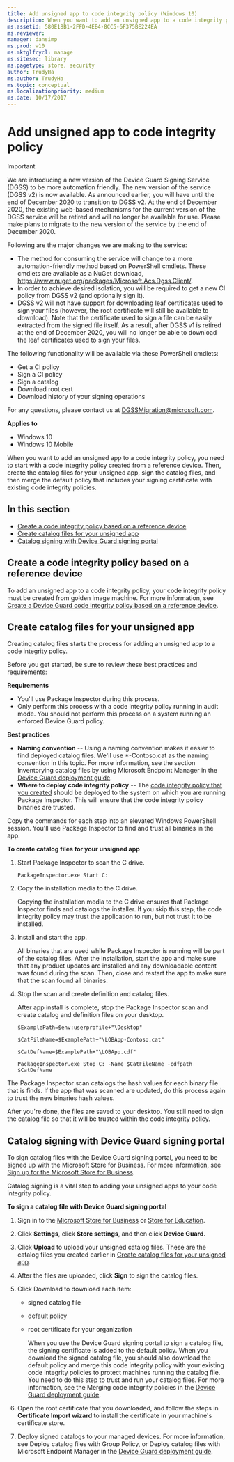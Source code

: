 ```yaml
---
title: Add unsigned app to code integrity policy (Windows 10)
description: When you want to add an unsigned app to a code integrity policy, you need to start with a code integrity policy created from a reference device.
ms.assetid: 580E18B1-2FFD-4EE4-8CC5-6F375BE224EA
ms.reviewer: 
manager: dansimp
ms.prod: w10
ms.mktglfcycl: manage
ms.sitesec: library
ms.pagetype: store, security
author: TrudyHa
ms.author: TrudyHa
ms.topic: conceptual
ms.localizationpriority: medium
ms.date: 10/17/2017
---
```


# Add unsigned app to code integrity policy

> [!IMPORTANT]
> We are introducing a new version of the Device Guard Signing Service (DGSS) to be more automation friendly. The new version of the service (DGSS v2) is now available. As announced earlier, you will have until the end of December 2020 to transition to DGSS v2. At the end of December 2020, the existing web-based mechanisms for the current version of the DGSS service will be retired and will no longer be available for use. Please make plans to migrate to the new version of the service by the end of December 2020.
>
> Following are the major changes we are making to the service: 
> - The method for consuming the service will change to a more automation-friendly method based on PowerShell cmdlets. These cmdlets are available as a NuGet download, https://www.nuget.org/packages/Microsoft.Acs.Dgss.Client/.
> - In order to achieve desired isolation, you will be required to get a new CI policy from DGSS v2 (and optionally sign it). 
> -	DGSS v2 will not have support for downloading leaf certificates used to sign your files (however, the root certificate will still be available to download).  Note that the certificate used to sign a file can be easily extracted from the signed file itself.  As a result, after DGSS v1 is retired at the end of December 2020, you will no longer be able to download the leaf certificates used to sign your files.
>
> The following functionality will be available via these PowerShell cmdlets:
> - Get a CI policy
> - Sign a CI policy
> - Sign a catalog 
> - Download root cert
> - Download history of your signing operations 
>
> For any questions, please contact us at DGSSMigration@microsoft.com. 


**Applies to**

-   Windows 10
-   Windows 10 Mobile

When you want to add an unsigned app to a code integrity policy, you need to start with a code integrity policy created from a reference device. Then, create the catalog files for your unsigned app, sign the catalog files, and then merge the default policy that includes your signing certificate with existing code integrity policies.

## In this section
- [Create a code integrity policy based on a reference device](#create-ci-policy)
- [Create catalog files for your unsigned app](#create-catalog-files)
- [Catalog signing with Device Guard signing portal](#catalog-signing-device-guard-portal)

## <a href="" id="create-ci-policy"></a>Create a code integrity policy based on a reference device
To add an unsigned app to a code integrity policy, your code integrity policy must be created from golden image machine. For more information, see [Create a Device Guard code integrity policy based on a reference device](https://docs.microsoft.com/windows/device-security/device-guard/device-guard-deployment-guide).

## <a href="" id="create-catalog-files"></a>Create catalog files for your unsigned app
Creating catalog files starts the process for adding an unsigned app to a code integrity policy.

Before you get started, be sure to review these best practices and requirements:

**Requirements**

- You'll use Package Inspector during this process.
- Only perform this process with a code integrity policy running in audit mode. You should not perform this process on a system running an enforced Device Guard policy.

**Best practices**

- **Naming convention** -- Using a naming convention makes it easier to find deployed catalog files. We'll use \*-Contoso.cat as the naming convention in this topic. For more information, see the section Inventorying catalog files by using Microsoft Endpoint Manager in the [Device Guard deployment guide](https://docs.microsoft.com/windows/device-security/device-guard/device-guard-deployment-guide).
- **Where to deploy code integrity policy** -- The [code integrity policy that you created](#create-ci-policy) should be deployed to the system on which you are running Package Inspector. This will ensure that the code integrity policy binaries are trusted.

Copy the commands for each step into an elevated Windows PowerShell session. You'll use Package Inspector to find and trust all binaries in the app.

**To create catalog files for your unsigned app**

1.  Start Package Inspector to scan the C drive.

    `PackageInspector.exe Start C:`

2.  Copy the installation media to the C drive.

    Copying the installation media to the C drive ensures that Package Inspector finds and catalogs the installer. If you skip this step, the code integrity policy may trust the application to run, but not trust it to be installed.

3.  Install and start the app.

    All binaries that are used while Package Inspector is running will be part of the catalog files. After the installation, start the app and make sure that any product updates are installed and any downloadable content was found during the scan. Then, close and restart the app to make sure that the scan found all binaries.

4.  Stop the scan and create definition and catalog files.

    After app install is complete, stop the Package Inspector scan and create catalog and definition files on your desktop.

    `$ExamplePath=$env:userprofile+"\Desktop"`

    `$CatFileName=$ExamplePath+"\LOBApp-Contoso.cat"`

    `$CatDefName=$ExamplePath+"\LOBApp.cdf"`

    `PackageInspector.exe Stop C: -Name $CatFileName -cdfpath $CatDefName`

The Package Inspector scan catalogs the hash values for each binary file that is finds. If the app that was scanned are updated, do this process again to trust the new binaries hash values.

After you're done, the files are saved to your desktop. You still need to sign the catalog file so that it will be trusted within the code integrity policy.

## <a href="" id="catalog-signing-device-guard-portal"></a>Catalog signing with Device Guard signing portal

To sign catalog files with the Device Guard signing portal, you need to be signed up with the Microsoft Store for Business. For more information, see [Sign up for the Microsoft Store for Business](sign-up-microsoft-store-for-business.md).

Catalog signing is a vital step to adding your unsigned apps to your code integrity policy.

**To sign a catalog file with Device Guard signing portal**

1. Sign in to the [Microsoft Store for Business](https://businessstore.microsoft.com) or [Store for Education](https://educationstore.microsoft.com).
2. Click **Settings**, click **Store settings**, and then click **Device Guard**.
3. Click **Upload** to upload your unsigned catalog files. These are the catalog files you created earlier in [Create catalog files for your unsigned app](#create-catalog-files).
4. After the files are uploaded, click **Sign** to sign the catalog files.
5. Click Download to download each item:
   - signed catalog file
   - default policy
   - root certificate for your organization

     When you use the Device Guard signing portal to sign a catalog file, the signing certificate is added to the default policy. When you download the signed catalog file, you should also download the default policy and merge this code integrity policy with your existing code integrity policies to protect machines running the catalog file. You need to do this step to trust and run your catalog files. For more information, see the Merging code integrity policies in the [Device Guard deployment guide](https://docs.microsoft.com/windows/device-security/device-guard/device-guard-deployment-guide).

6. Open the root certificate that you downloaded, and follow the steps in **Certificate Import wizard** to install the certificate in your machine's certificate store.
7. Deploy signed catalogs to your managed devices. For more information, see Deploy catalog files with Group Policy, or Deploy catalog files with Microsoft Endpoint Manager in the [Device Guard deployment guide](https://docs.microsoft.com/windows/device-security/device-guard/device-guard-deployment-guide).
